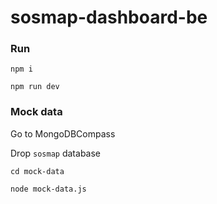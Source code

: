 # sosmap-dashboard-be

### Run

`npm i`

`npm run dev`

### Mock data

Go to MongoDBCompass

Drop `sosmap` database

`cd mock-data`

`node mock-data.js`
